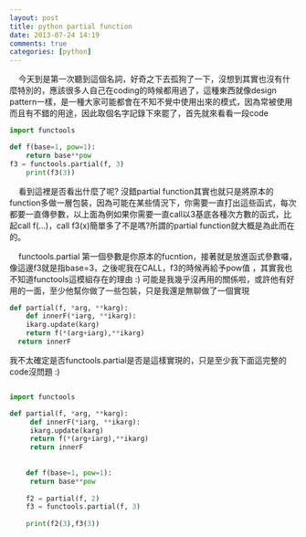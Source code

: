 ```yaml
---
layout: post
title: python partial function
date: 2013-07-24 14:19
comments: true
categories: [python]
---
```



    今天到是第一次聽到這個名詞，好奇之下去孤狗了一下，沒想到其實也沒有什麼特別的，應該很多人自己在coding的時候都用過了，這種東西就像design pattern一樣，是一種大家可能都會在不知不覺中使用出來的模式，因為常被使用而且有不錯的用途，因此取個名字記錄下來罷了，首先就來看看一段code  
  
```python
import functools

def f(base=1, pow=1):
	return base**pow
f3 = functools.partial(f, 3)
	print(f3(3))   
```
    看到這裡是否看出什麼了呢? 沒錯partial function其實也就只是將原本的function多做一層包裝，因為可能在某些情況下，你需要一直打出這些函式，每次都要一直傳參數，以上面為例如果你需要一直call以3基底各種次方數的函式，比起call f(...)，call f3(x)簡單多了不是嗎?所謂的partial function就大概是為此而在的。  
  
    functools.partial 第一個參數是你原本的fucntion，接著就是放進函式參數囉，像這邊f3就是指base=3，之後呢我在CALL，f3的時候再給予pow值 ，其實我也不知道functools這模組存在的理由 :) 可能是我幾乎沒再用的關係啦，或許他有好用的一面，至少他幫你做了一些包裝，只是我還是無聊做了一個實現  
  
```python
def partial(f, *arg, **karg):
	def innerF(*iarg, **ikarg):
  	ikarg.update(karg)
    return f(*(arg+iarg),**ikarg)
  return innerF  
```	  

我不太確定是否functools.partial是否是這樣實現的，只是至少我下面這完整的code沒問題 :)  

```python

import functools

def partial(f, *arg, **karg):  
	 def innerF(*iarg, **ikarg):  
	 ikarg.update(karg)  
	 return f(*(arg+iarg),**ikarg)  
	 return innerF  
	  
	  
	def f(base=1, pow=1):  
	 return base**pow  
	  
	f2 = partial(f, 2)  
	f3 = functools.partial(f, 3)  
	  
	print(f2(3),f3(3))  
```	  
  


